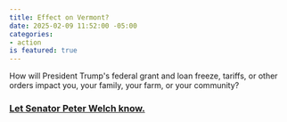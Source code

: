 ```yaml
---
title: Effect on Vermont?
date: 2025-02-09 11:52:00 -05:00
categories:
- action
is featured: true
---
```


How will President Trump's federal grant and loan freeze, tariffs, or other orders impact you, your family, your farm, or your community?

### [Let Senator Peter Welch know.](https://outreach.senate.gov/iqextranet/EForm.aspx?__cid=quorum_welch-iq&__fid=100021)
